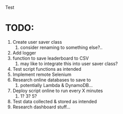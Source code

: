 Test
# TODO:

1. Create user saver class
   1. consider renaming to something else?..
2. Add logger
3. function to save leaderboard to CSV
   1. may like to integrate this into user saver class?
4. Test script functions as intended
5. Implement remote Selenium
6. Research online databases to save to
   1. potentially Lambda & DynamoDB...
7. Deploy script online to run every X minutes 
   1. 1? 3? 5?
8. Test data collected & stored as intended
9. Research dashboard stuff...
